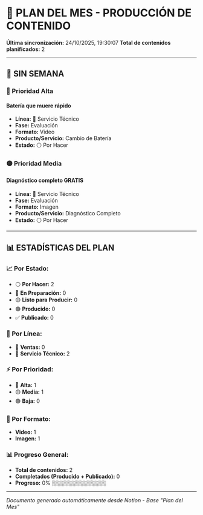 # 📅 PLAN DEL MES - PRODUCCIÓN DE CONTENIDO

**Última sincronización:** 24/10/2025, 19:30:07
**Total de contenidos planificados:** 2

---

## 📆 SIN SEMANA

### 🔴 Prioridad Alta

#### Batería que muere rápido
- **Línea:** 🔧 Servicio Técnico
- **Fase:** Evaluación
- **Formato:** Video
- **Producto/Servicio:** Cambio de Batería
- **Estado:** ⚪ Por Hacer


### 🟡 Prioridad Media

#### Diagnóstico completo GRATIS
- **Línea:** 🔧 Servicio Técnico
- **Fase:** Evaluación
- **Formato:** Imagen
- **Producto/Servicio:** Diagnóstico Completo
- **Estado:** ⚪ Por Hacer


---

## 📊 ESTADÍSTICAS DEL PLAN

### 📈 Por Estado:
- ⚪ **Por Hacer:** 2
- 🔵 **En Preparación:** 0
- 🟡 **Listo para Producir:** 0
- 🟢 **Producido:** 0
- ✅ **Publicado:** 0

### 🎯 Por Línea:
- 🛒 **Ventas:** 0
- 🔧 **Servicio Técnico:** 2

### ⚡ Por Prioridad:
- 🔴 **Alta:** 1
- 🟡 **Media:** 1
- 🟢 **Baja:** 0

### 📱 Por Formato:
- **Video:** 1
- **Imagen:** 1

### 📊 Progreso General:
- **Total de contenidos:** 2
- **Completados (Producido + Publicado):** 0
- **Progreso:** 0% `░░░░░░░░░░░░░░░░░░░░`

---
*Documento generado automáticamente desde Notion - Base "Plan del Mes"*